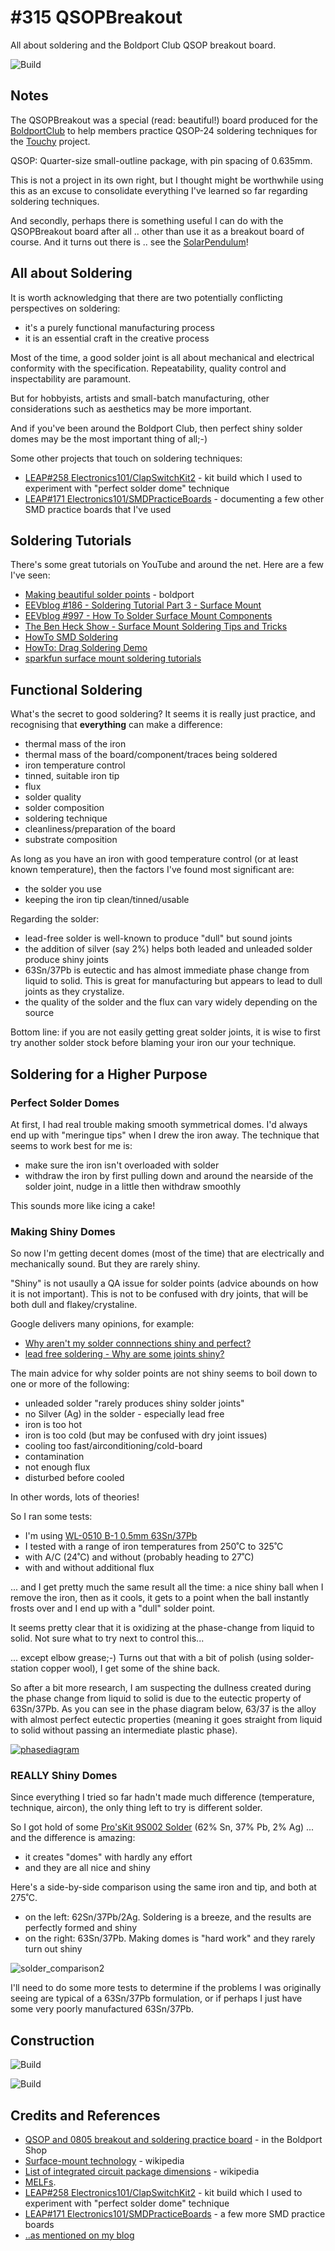 # #315 QSOPBreakout

All about soldering and the Boldport Club QSOP breakout board.

![Build](./assets/QSOPBreakout_build.jpg?raw=true)

## Notes

The QSOPBreakout was a special (read: beautiful!) board produced for the [BoldportClub](../) to help members practice
QSOP-24 soldering techniques for the [Touchy](../Touchy) project.

QSOP: Quarter-size small-outline package, with pin spacing of 0.635mm.

This is not a project in its own right, but I thought might be worthwhile using this as an excuse to consolidate
everything I've learned so far regarding soldering techniques.

And secondly, perhaps there is something useful I can do with the QSOPBreakout board after all ..
other than use it as a breakout board of course. And it turns out there is .. see the [SolarPendulum](./SolarPendulum)!

## All about Soldering

It is worth acknowledging that there are two potentially conflicting perspectives on soldering:

* it's a purely functional manufacturing process
* it is an essential craft in the creative process

Most of the time, a good solder joint is all about mechanical and electrical conformity with the specification.
Repeatability, quality control and inspectability are paramount.

But for hobbyists, artists and small-batch manufacturing, other considerations such as aesthetics may be more important.

And if you've been around the Boldport Club, then perfect shiny solder domes may be the most important thing of all;-)

Some other projects that touch on soldering techniques:

* [LEAP#258 Electronics101/ClapSwitchKit2](../../Electronics101/ClapSwitchKit2) - kit build which I used to experiment with "perfect solder dome" technique
* [LEAP#171 Electronics101/SMDPracticeBoards](../../Electronics101/SMDPracticeBoards) - documenting a few other SMD practice boards that I've used

## Soldering Tutorials

There's some great tutorials on YouTube and around the net. Here are a few I've seen:

* [Making beautiful solder points](https://www.youtube.com/watch?v=KXBbiXaq1ec) - boldport
* [EEVblog #186 - Soldering Tutorial Part 3 - Surface Mount](https://www.youtube.com/watch?v=b9FC9fAlfQE)
* [EEVblog #997 - How To Solder Surface Mount Components](https://www.youtube.com/watch?v=hoLf8gvvXXU)
* [The Ben Heck Show - Surface Mount Soldering Tips and Tricks](https://www.youtube.com/watch?v=f0KZbhvKqS0)
* [HowTo SMD Soldering](https://www.youtube.com/watch?v=z7Tu8NXu5UA)
* [HowTo: Drag Soldering Demo](https://www.youtube.com/watch?v=wUyetZ5RtPs)
* [sparkfun surface mount soldering tutorials](https://www.sparkfun.com/tutorials/category/2)

## Functional Soldering

What's the secret to good soldering?
It seems it is really just practice, and recognising that **everything** can make a difference:

* thermal mass of the iron
* thermal mass of the board/component/traces being soldered
* iron temperature control
* tinned, suitable iron tip
* flux
* solder quality
* solder composition
* soldering technique
* cleanliness/preparation of the board
* substrate composition

As long as you have an iron with good temperature control (or at least known temperature), then the factors I've found most significant are:

* the solder you use
* keeping the iron tip clean/tinned/usable

Regarding the solder:

* lead-free solder is well-known to produce "dull" but sound joints
* the addition of silver (say 2%) helps both leaded and unleaded solder produce shiny joints
* 63Sn/37Pb is eutectic and has almost immediate phase change from liquid to solid. This is great for manufacturing but appears to lead to dull joints as they crystalize.
* the quality of the solder and the flux can vary widely depending on the source

Bottom line: if you are not easily getting great solder joints, it is wise to first try another solder stock before blaming your iron our your technique.


## Soldering for a Higher Purpose

### Perfect Solder Domes

At first, I had real trouble making smooth symmetrical domes. I'd always end up with "meringue tips" when I drew the iron away.
The technique that seems to work best for me is:

* make sure the iron isn't overloaded with solder
* withdraw the iron by first pulling down and around the nearside of the solder joint, nudge in a little then withdraw smoothly

This sounds more like icing a cake!

### Making Shiny Domes

So now I'm getting decent domes (most of the time) that are electrically and mechanically sound. But they are rarely shiny.

"Shiny" is not usaully a QA issue for solder points (advice abounds on how it is not important).
This is not to be confused with dry joints, that will be both dull and flakey/crystaline.

Google delivers many opinions, for example:

* [Why aren't my solder connnections shiny and perfect?](http://www.strat-talk.com/threads/why-arent-my-solder-connnections-shiny-and-perfect.143458/)
* [lead free soldering - Why are some joints shiny?](http://www.eevblog.com/forum/projects/lead-free-soldering-why-are-some-joints-shiny/)

The main advice for why solder points are not shiny seems to boil down to one or more of the following:

* unleaded solder "rarely produces shiny solder joints"
* no Silver (Ag) in the solder - especially lead free
* iron is too hot
* iron is too cold (but may be confused with dry joint issues)
* cooling too fast/airconditioning/cold-board
* contamination
* not enough flux
* disturbed before cooled

In other words, lots of theories!

So I ran some tests:

* I'm using [WL-0510 B-1 0.5mm 63Sn/37Pb](http://www.dx.com/p/wlxy-wl-0510-b-1-0-5mm-tin-solid-solder-wire-reel-spool-silver-262916#.WAjGsZN97XE)
* I tested with a range of iron temperatures from 250˚C to 325˚C
* with A/C (24˚C) and without (probably heading to 27˚C)
* with and without additional flux

... and I get pretty much the same result all the time: a nice shiny ball when I remove the iron, then as it cools, it gets to a point when
the ball instantly frosts over and I end up with a "dull" solder point.

It seems pretty clear that it is oxidizing at the phase-change from liquid to solid. Not sure what to try next to control this...

... except elbow grease;-) Turns out that with a bit of polish (using solder-station copper wool), I get some of the shine back.

So after a bit more research, I am suspecting the dullness created during the phase change from liquid to solid
is due to the eutectic property of 63Sn/37Pb. As you can see in the phase diagram below, 63/37 is the alloy
with almost perfect eutectic properties (meaning it goes straight from liquid to solid without passing an intermediate plastic phase).

[![phasediagram](./assets/phasediagram.jpg)](https://web.archive.org/web/20170812031703/http://www.inlandcraft.com/uguides/tipfailure.htm)

### REALLY Shiny Domes

Since everything I tried so far hadn't made much difference (temperature, technique, aircon),
the only thing left to try is different solder.

So I got hold of some [Pro'sKit 9S002 Solder](https://www.aliexpress.com/item/Pro-sKit-9S002-Solder-Wire-W-2-AG-17G/32428346399.html) (62% Sn, 37% Pb, 2% Ag) ... and the difference is amazing:

* it creates "domes" with hardly any effort
* and they are all nice and shiny

Here's a side-by-side comparison using the same iron and tip, and both at 275˚C.

* on the left: 62Sn/37Pb/2Ag. Soldering is a breeze, and the results are perfectly formed and shiny
* on the right: 63Sn/37Pb. Making domes is "hard work" and they rarely turn out shiny

![solder_comparison2](../../Electronics101/ClapSwitchKit2/assets/solder_comparison2.jpg?raw=true)

I'll need to do some more tests to determine if the problems I was originally seeing are typical of
a 63Sn/37Pb formulation, or if perhaps I just have some very poorly manufactured 63Sn/37Pb.


## Construction

![Build](./assets/QSOPBreakout_front.jpg?raw=true)

![Build](./assets/QSOPBreakout_rear.jpg?raw=true)

## Credits and References

* [QSOP and 0805 breakout and soldering practice board](http://www.boldport.club/shop/product/437246682) - in the Boldport Shop
* [Surface-mount technology](https://en.wikipedia.org/wiki/Surface-mount_technology) - wikipedia
* [List of integrated circuit package dimensions](https://en.wikipedia.org/wiki/List_of_integrated_circuit_package_dimensions) - wikipedia
* [MELFs](http://en.wikipedia.org/wiki/MELF_electronic_components).
* [LEAP#258 Electronics101/ClapSwitchKit2](../../Electronics101/ClapSwitchKit2) - kit build which I used to experiment with "perfect solder dome" technique
* [LEAP#171 Electronics101/SMDPracticeBoards](../../Electronics101/SMDPracticeBoards) - a few more SMD practice boards
* [..as mentioned on my blog](https://blog.tardate.com/2017/06/leap316-the-boldport-qsop-breakout.html)
